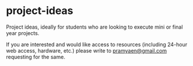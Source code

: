 # project-ideas
Project ideas, ideally for students who are looking to execute mini or final year projects. 

If you are interested and would like access to resources (including 24-hour web access, hardware, etc.)
please write to pramyaen@gmail.com requesting for the same. 
